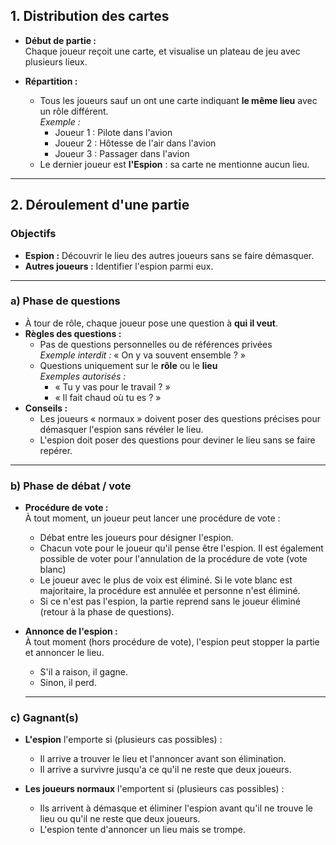 ## 1. Distribution des cartes

- **Début de partie :**  
  Chaque joueur reçoit une carte, et visualise un plateau de jeu avec plusieurs lieux.

- **Répartition :**  
  - Tous les joueurs sauf un ont une carte indiquant **le même lieu** avec un rôle différent.  
    *Exemple :*  
    - Joueur 1 : Pilote dans l'avion  
    - Joueur 2 : Hôtesse de l'air dans l'avion  
    - Joueur 3 : Passager dans l'avion  
  - Le dernier joueur est **l'Espion** : sa carte ne mentionne aucun lieu.

---

## 2. Déroulement d'une partie

### Objectifs

- **Espion :** Découvrir le lieu des autres joueurs sans se faire démasquer.
- **Autres joueurs :** Identifier l'espion parmi eux.

---

### a) **Phase de questions**

- À tour de rôle, chaque joueur pose une question à **qui il veut**.
- **Règles des questions :**
  - Pas de questions personnelles ou de références privées  
    *Exemple interdit :* « On y va souvent ensemble ? »
  - Questions uniquement sur le **rôle** ou le **lieu**  
    *Exemples autorisés :*  
    - « Tu y vas pour le travail ? »  
    - « Il fait chaud où tu es ? »
- **Conseils :**
  - Les joueurs « normaux » doivent poser des questions précises pour démasquer l'espion sans révéler le lieu.
  - L'espion doit poser des questions pour deviner le lieu sans se faire repérer.

---

### b) **Phase de débat / vote**

- **Procédure de vote :**  
  À tout moment, un joueur peut lancer une procédure de vote :  
  - Débat entre les joueurs pour désigner l'espion.
  - Chacun vote pour le joueur qu'il pense être l'espion. Il est également possible de voter pour l'annulation de la procédure de vote (vote blanc)
  - Le joueur avec le plus de voix est éliminé. Si le vote blanc est majoritaire, la procédure est annulée et personne n'est éliminé.
  - Si ce n'est pas l'espion, la partie reprend sans le joueur éliminé (retour à la phase de questions).

- **Annonce de l'espion :**  
  À tout moment (hors procédure de vote), l'espion peut stopper la partie et annoncer le lieu.  
  - S'il a raison, il gagne.  
  - Sinon, il perd.

  ---

### c) **Gagnant(s)**

- **L'espion** l'emporte si (plusieurs cas possibles) :
    - Il arrive a trouver le lieu et l'annoncer avant son élimination.
    - Il arrive a survivre jusqu'a ce qu'il ne reste que deux joueurs.

- **Les joueurs normaux** l'emportent si (plusieurs cas possibles) :
    - Ils arrivent à démasque et éliminer l'espion avant qu'il ne trouve le lieu ou qu'il ne reste que deux joueurs.
    - L'espion tente d'annoncer un lieu mais se trompe.